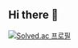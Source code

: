 ## Hi there 👋
[![Solved.ac
프로필](http://mazassumnida.wtf/api/v2/generate_badge?boj={duram21})](https://solved.ac/{duram21})
<!--
**duram21/duram21** is a ✨ _special_ ✨ repository because its `README.md` (this file) appears on your GitHub profile.

Here are some ideas to get you started:

- 🔭 I’m currently working on ...
- 🌱 I’m currently learning ...
- 👯 I’m looking to collaborate on ...
- 🤔 I’m looking for help with ...
- 💬 Ask me about ...
- 📫 How to reach me: ...
- 😄 Pronouns: ...
- ⚡ Fun fact: ...
-->
